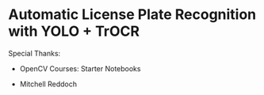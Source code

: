 # Automatic License Plate Recognition with YOLO + TrOCR













Special Thanks:

- OpenCV Courses: Starter Notebooks 

- Mitchell Reddoch















































